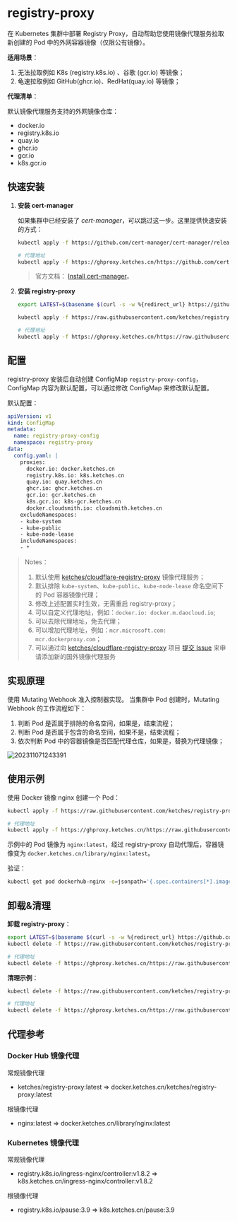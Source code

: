 # registry-proxy

在 Kubernetes 集群中部署 Registry Proxy，自动帮助您使用镜像代理服务拉取新创建的 Pod 中的外网容器镜像（仅限公有镜像）。

**适用场景**：

1. 无法拉取例如 K8s (registry.k8s.io) 、谷歌 (gcr.io) 等镜像；
2. 龟速拉取例如 GitHub(ghcr.io)、RedHat(quay.io) 等镜像；

**代理清单**：

默认镜像代理服务支持的外网镜像仓库：

- docker.io
- registry.k8s.io
- quay.io
- ghcr.io
- gcr.io
- k8s.gcr.io

## 快速安装

1. **安装 cert-manager**

   如果集群中已经安装了 *cert-manager*，可以跳过这一步。这里提供快速安装的方式：

   ```bash
   kubectl apply -f https://github.com/cert-manager/cert-manager/releases/download/v1.13.2/cert-manager.yaml
   
   # 代理地址
   kubectl apply -f https://ghproxy.ketches.cn/https://github.com/cert-manager/cert-manager/releases/download/v1.13.2/cert-manager.yaml
   ```

   > 官方文档： [Install cert-manager](https://cert-manager.io/docs/installation/)。

2. **安装 registry-proxy**

   ```bash
   export LATEST=$(basename $(curl -s -w %{redirect_url} https://github.com/ketches/registry-proxy/releases/latest))
   
   kubectl apply -f https://raw.githubusercontent.com/ketches/registry-proxy/$LATEST/deploy/manifests.yaml
   
   # 代理地址
   kubectl apply -f https://ghproxy.ketches.cn/https://raw.githubusercontent.com/ketches/registry-proxy/$LATEST/deploy/manifests.yaml
   ```

## 配置

registry-proxy 安装后自动创建 ConfigMap `registry-proxy-config`，ConfigMap 内容为默认配置，可以通过修改 ConfigMap 来修改默认配置。

默认配置：

```yaml
apiVersion: v1
kind: ConfigMap
metadata:
  name: registry-proxy-config
  namespace: registry-proxy
data:
  config.yaml: |
    proxies:
      docker.io: docker.ketches.cn
      registry.k8s.io: k8s.ketches.cn
      quay.io: quay.ketches.cn
      ghcr.io: ghcr.ketches.cn
      gcr.io: gcr.ketches.cn
      k8s.gcr.io: k8s-gcr.ketches.cn
      docker.cloudsmith.io: cloudsmith.ketches.cn
    excludeNamespaces:
    - kube-system
    - kube-public
    - kube-node-lease
    includeNamespaces:
    - *
```

> Notes：
>
> 1. 默认使用 [ketches/cloudflare-registry-proxy](https://github.com/ketches/cloudflare-registry-proxy) 镜像代理服务；
> 2. 默认排除 `kube-system`、`kube-public`、`kube-node-lease` 命名空间下的 Pod 容器镜像代理；
> 3. 修改上述配置实时生效，无需重启 registry-proxy；
> 4. 可以自定义代理地址，例如：`docker.io: docker.m.daocloud.io`;
> 5. 可以去除代理地址，免去代理；
> 6. 可以增加代理地址，例如：`mcr.microsoft.com: mcr.dockerproxy.com`；
> 7. 可以通过向 [ketches/cloudflare-registry-proxy](https://github.com/ketches/cloudflare-registry-proxy) 项目 [提交 Issue](https://github.com/ketches/cloudflare-registry-proxy/issues/new) 来申请添加新的国外镜像代理服务

## 实现原理

使用 Mutating Webhook 准入控制器实现。 当集群中 Pod 创建时，Mutating Webhook 的工作流程如下：

1. 判断 Pod 是否属于排除的命名空间，如果是，结束流程；
2. 判断 Pod 是否属于包含的命名空间，如果不是，结束流程；
3. 依次判断 Pod 中的容器镜像是否匹配代理仓库，如果是，替换为代理镜像；

![202311071243391](https://fs.poneding.com/images/202311071243391.png)

## 使用示例

使用 Docker 镜像 nginx 创建一个 Pod：

```bash
kubectl apply -f https://raw.githubusercontent.com/ketches/registry-proxy/$LATEST/examples/dockerhub-nginx.yaml

# 代理地址
kubectl apply -f https://ghproxy.ketches.cn/https://raw.githubusercontent.com/ketches/registry-proxy/$LATEST/examples/dockerhub-nginx.yaml
```

示例中的 Pod 镜像为 `nginx:latest`，经过 registry-proxy 自动代理后，容器镜像变为 `docker.ketches.cn/library/nginx:latest`。

验证：

```bash
kubectl get pod dockerhub-nginx -o=jsonpath='{.spec.containers[*].image}'
```

## 卸载&清理

**卸载 registry-proxy**：

```bash
export LATEST=$(basename $(curl -s -w %{redirect_url} https://github.com/ketches/registry-proxy/releases/latest))
kubectl delete -f https://raw.githubusercontent.com/ketches/registry-proxy/$LATEST/deploy/manifests.yaml

# 代理地址
kubectl delete -f https://ghproxy.ketches.cn/https://raw.githubusercontent.com/ketches/registry-proxy/$LATEST/deploy/manifests.yaml
```

**清理示例**：

```bash
kubectl delete -f https://raw.githubusercontent.com/ketches/registry-proxy/$LATEST/examples/dockerhub-nginx.yaml

# 代理地址
kubectl delete -f https://ghproxy.ketches.cn/https://raw.githubusercontent.com/ketches/registry-proxy/$LATEST/examples/dockerhub-nginx.yaml
```

## 代理参考

### Docker Hub 镜像代理

常规镜像代理

- ketches/registry-proxy:latest => docker.ketches.cn/ketches/registry-proxy:latest

根镜像代理

- nginx:latest => docker.ketches.cn/library/nginx:latest

### Kubernetes 镜像代理

常规镜像代理

- registry.k8s.io/ingress-nginx/controller:v1.8.2 => k8s.ketches.cn/ingress-nginx/controller:v1.8.2

根镜像代理

- registry.k8s.io/pause:3.9 => k8s.ketches.cn/pause:3.9
